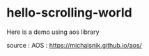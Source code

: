 # hello-scrolling-world

Here is a demo using aos library

source : 
AOS : https://michalsnik.github.io/aos/
